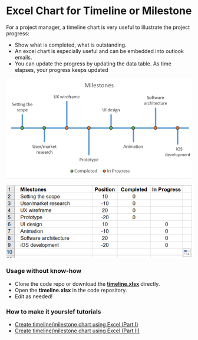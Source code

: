 # Excel Chart for Timeline or Milestone 

For a project manager, a timeline chart is very useful to illustrate the project progress: 
- Show what is completed, what is outstanding.
- An excel chart is especially useful and can be embedded into outlook emails. 
- You can update the progress by updating the data table. As time elapses, your progress keeps updated

![](https://github.com/DavidKou/ExcelForPM/blob/main/images/c29.png)

![](https://github.com/DavidKou/ExcelForPM/blob/main/images/d5.png)

### Usage without know-how

- Clone the code repo or download the [**timeline.xlsx**](https://github.com/DavidKou/ExcelForPM/raw/main/excel/Timeline.xlsx) directly.
- Open the **timeline.xlsx** in the code repository. 
- Edit as needed! 

### How to make it yourslef tutorials
- [Create timeline/milestone chart using Excel (Part I)](https://github.com/DavidKou/ExcelForPM/blob/main/timeline-chart-I.md)
- [Create timeline/milestone chart using Excel (Part II)](https://github.com/DavidKou/ExcelForPM/blob/main/timeline-chart-II.md)

